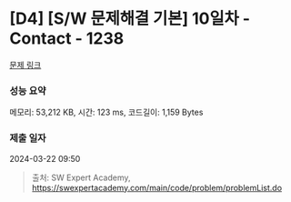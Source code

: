 # [D4] [S/W 문제해결 기본] 10일차 - Contact - 1238 

[문제 링크](https://swexpertacademy.com/main/code/problem/problemDetail.do?contestProbId=AV15B1cKAKwCFAYD) 

### 성능 요약

메모리: 53,212 KB, 시간: 123 ms, 코드길이: 1,159 Bytes

### 제출 일자

2024-03-22 09:50



> 출처: SW Expert Academy, https://swexpertacademy.com/main/code/problem/problemList.do